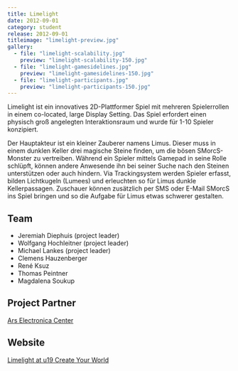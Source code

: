 ```yaml
---
title: Limelight
date: 2012-09-01
category: student
release: 2012-09-01
titleimage: "limelight-preview.jpg"
gallery:
  - file: "limelight-scalability.jpg"
    preview: "limelight-scalability-150.jpg"
  - file: "limelight-gamesidelines.jpg"
    preview: "limelight-gamesidelines-150.jpg"
  - file: "limelight-participants.jpg"
    preview: "limelight-participants-150.jpg"
---
```


Limelight ist ein innovatives 2D-Plattformer Spiel mit mehreren Spielerrollen in einem co-located, large Display Setting. Das Spiel erfordert einen physisch groß angelegten Interaktionsraum und wurde für 1-10 Spieler konzipiert.

Der Hauptakteur ist ein kleiner Zauberer namens Limus. Dieser muss in einem dunklen Keller drei magische Steine finden, um die bösen SMorcS-Monster zu vertreiben. Während ein Spieler mittels Gamepad in seine Rolle schlüpft, können andere Anwesende ihn bei seiner Suche nach den Steinen unterstützen oder auch hindern. Via Trackingsystem werden Spieler erfasst, bilden Lichtkugeln (Lumees) und erleuchten so für Limus dunkle Kellerpassagen. Zuschauer können zusätzlich per SMS oder E-Mail SMorcS ins Spiel bringen und so die Aufgabe für Limus etwas schwerer gestalten.

## Team

* Jeremiah Diephuis (project leader)
* Wolfgang Hochleitner (project leader)
* Michael Lankes (project leader)
* Clemens Hauzenberger
* René Ksuz
* Thomas Peintner
* Magdalena Soukup

## Project Partner

[Ars Electronica Center](http://www.aec.at/)

## Website

[Limelight at u19 Create Your World](http://www.aec.at/u19/2012/07/13/limelight/)